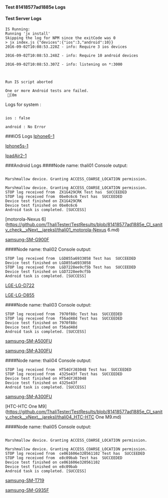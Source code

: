 #### Test 81418577ad1885e Logs

#### Test Server Logs
```
IS Running:
Running 'jx install'
Skipping the log for NPM since the exitCode was 0
> jx index.js {"devices":{"ios":3,"android":10}}
2016-09-02T10:08:53.228Z - info: Require 3 ios devices

2016-09-02T10:08:53.248Z - info: Require 10 android devices

2016-09-02T10:08:53.307Z - info: listening on *:3000


 
Run IS script aborted
 
One or more Android tests are failed.
 [0m

```


Logs for system : 
```

ios : false

android : No Error
```


###iOS Logs
[Iphone6-1](https://github.com/ThaliTester/TestResults/blob/81418577ad1885e_CI_sanity_check__vNext__jareksl/iOS_Iphone6-1.md)

[Iphone5s-1](https://github.com/ThaliTester/TestResults/blob/81418577ad1885e_CI_sanity_check__vNext__jareksl/iOS_Iphone5s-1.md)

[IpadAir2-1](https://github.com/ThaliTester/TestResults/blob/81418577ad1885e_CI_sanity_check__vNext__jareksl/iOS_IpadAir2-1.md)


###Android Logs
####Node name: thali01
Console output:
```

Marshmallow device. Granting ACCESS_COARSE_LOCATION permission.

Marshmallow device. Granting ACCESS_COARSE_LOCATION permission.
STOP log received from  ZX1G429CRK Test has  SUCCEEDED
STOP log received from  0be0c6c6 Test has  SUCCEEDED
Device test finished on ZX1G429CRK 
Device test finished on 0be0c6c6 
Android task is completed. [SUCCESS]
```
[motorola-Nexus 6](https://github.com/ThaliTester/TestResults/blob/81418577ad1885e_CI_sanity_check__vNext__jareksl/thali01_motorola-Nexus 6.md)

[samsung-SM-G900F](https://github.com/ThaliTester/TestResults/blob/81418577ad1885e_CI_sanity_check__vNext__jareksl/thali01_samsung-SM-G900F.md)

####Node name: thali02
Console output:
```
STOP log received from  LGD855a6933058 Test has  SUCCEEDED
Device test finished on LGD855a6933058 
STOP log received from  LGD7228ee9cf5b Test has  SUCCEEDED
Device test finished on LGD7228ee9cf5b 
Android task is completed. [SUCCESS]
```
[LGE-LG-D722](https://github.com/ThaliTester/TestResults/blob/81418577ad1885e_CI_sanity_check__vNext__jareksl/thali02_LGE-LG-D722.md)

[LGE-LG-D855](https://github.com/ThaliTester/TestResults/blob/81418577ad1885e_CI_sanity_check__vNext__jareksl/thali02_LGE-LG-D855.md)

####Node name: thali03
Console output:
```
STOP log received from  7970f88c Test has  SUCCEEDED
STOP log received from  f56ad48d Test has  SUCCEEDED
Device test finished on 7970f88c 
Device test finished on f56ad48d 
Android task is completed. [SUCCESS]
```
[samsung-SM-A500FU](https://github.com/ThaliTester/TestResults/blob/81418577ad1885e_CI_sanity_check__vNext__jareksl/thali03_samsung-SM-A500FU.md)

[samsung-SM-A300FU](https://github.com/ThaliTester/TestResults/blob/81418577ad1885e_CI_sanity_check__vNext__jareksl/thali03_samsung-SM-A300FU.md)

####Node name: thali04
Console output:
```
STOP log received from  HT54GYJ03048 Test has  SUCCEEDED
STOP log received from  4325e43f Test has  SUCCEEDED
Device test finished on HT54GYJ03048 
Device test finished on 4325e43f 
Android task is completed. [SUCCESS]
```
[samsung-SM-A300FU](https://github.com/ThaliTester/TestResults/blob/81418577ad1885e_CI_sanity_check__vNext__jareksl/thali04_samsung-SM-A300FU.md)

[HTC-HTC One M9](https://github.com/ThaliTester/TestResults/blob/81418577ad1885e_CI_sanity_check__vNext__jareksl/thali04_HTC-HTC One M9.md)

####Node name: thali05
Console output:
```

Marshmallow device. Granting ACCESS_COARSE_LOCATION permission.

Marshmallow device. Granting ACCESS_COARSE_LOCATION permission.
STOP log received from  ce061606e320561102 Test has  SUCCEEDED
STOP log received from  e8c09bab Test has  SUCCEEDED
Device test finished on ce061606e320561102 
Device test finished on e8c09bab 
Android task is completed. [SUCCESS]
```
[samsung-SM-T719](https://github.com/ThaliTester/TestResults/blob/81418577ad1885e_CI_sanity_check__vNext__jareksl/thali05_samsung-SM-T719.md)

[samsung-SM-G935F](https://github.com/ThaliTester/TestResults/blob/81418577ad1885e_CI_sanity_check__vNext__jareksl/thali05_samsung-SM-G935F.md)


